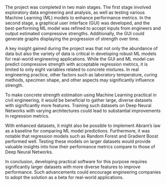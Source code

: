The project was completed in two main stages. The first stage involved exploratory data
engineering and analysis, as well as testing various Machine Learning (ML) models to enhance
performance metrics. In the second stage, a graphical user interface (GUI) was developed, and
the best-performing ML model was refined to accept inputs from engineers and output
estimated compressive strengths. Additionally, the GUI could generate graphs displaying the
progression of strength over time.


A key insight gained during the project was that not only the abundance of data but also the
variety of data is critical in developing robust ML models for real-world engineering
applications. While the GUI and ML model can predict compressive strength with acceptable
regression metrics, it is limited to only eight variables related to concrete mixtures. In real
engineering practice, other factors such as laboratory temperature, curing methods, specimen
shape, and other aspects may significantly influence strength.


To make concrete strength estimation using Machine Learning practical in civil engineering, it
would be beneficial to gather large, diverse datasets with significantly more features. Training
such datasets on Deep Neural Networks with varying architectures could lead to substantial
improvements in regression metrics.


With enhanced datasets, it might also be possible to implement Abram’s law as a baseline for
comparing ML model predictions. Furthermore, it was notable that regression models such as
Random Forest and Gradient Boost performed well. Testing these models on larger datasets
would provide valuable insights into how their performance metrics compare to those of Deep
Neural Networks.


In conclusion, developing practical software for this purpose requires significantly larger
datasets with more diverse features to improve performance. Such advancements could
encourage engineering companies to adopt the solution as a beta for real-world applications.
